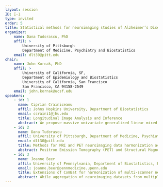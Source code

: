 ```yaml
---
layout: session
ID: I-1
type: invited
order: 5
title: Statistical methods for neuroimaging studies of Alzheimer’s Disease
organizer:
    name: Dana Tudorascu, PhD
    affil: > 
        University of Pittsburgh
        Department of Medicine, Psychiatry and Biostatistics
    email: dlt30@pitt.edu
chair:
    name: John Kornak, PhD
    affil: > 
        University of California, SF,
        Department of Epidemiology and Biostatistics
        University of California, San Francisco
        San Francisco, CA 94158-2549
    email: john.kornak@ucsf.edu
speakers:
    - id: 1
      name: Ciprian Crainiceanu
      affil: Johns Hopkins University, Department of Biostatistics
      email: ccraini1@jhu.edu
      title: Longitudinal Image Analysis and Inference
      abstract: We propose massive univariate generalized linear mixed effects models for studies that collect images at multiple visit. Joint inference for fixed effects is conducted using bootstrap of study participants while for random effects we use leave-one-in bootstrap. For conducting inference and sample size calculation we propose to use the upstrap, which samples with replacement either more or fewer samples than the original sample size.
    - id: 2
      name: Dana Tudorascu
      affil: University of Pittsburgh, Department of Medicine, Psychiatry and Biostatistics.
      email: dlt30@pitt.edu
      title: Methods for MRI and PET neuroimaging data harmonization across different scanners in Alzheimer Disease.
      abstract: Positron Emission Tomography (PET) and Structural Magnetic Resonance Imaging (MRI) are two imaging modalities that are frequently used in studies of Alzheimer’s Disease (AD).  [11C]Pittsburgh Compound B (PiB) PET standardized uptake value ratio (SUVR), play a crucial role in studying the progression of AD in the elderly, autosomal dominant AD mutation carriers and Down Syndrome populations. Harmonization of these multimodal imaging studies collected at multiple sites presents a challenging problem. The focus of this work was to investigate an intensity normalization method, Removal of Artificial Voxel Effect by Linear regression (RAVEL) (Fortin et al., 2016), followed by a data harmonization technique, ComBat (Fortin et al., 2018). Effects on cortical thickness, MR-based quantification of [11C]PiB SUVR and a neuraradiological study of accuracy of AD related ROI segmentations, were evaluated. We found that RAVEL/ ComBat combination was most effective at MRI harmonization. Large differences observed in effect sizes suggest that combining data from different sites/scanners should be properly addressed.
    - id: 3
      name: Joanne Beer
      affil: University of Pennsylvania, Department of Biostatistics, Epidemiology and Informatics. 
      email: joanne.beer@pennmedicine.upenn.edu
      title: Extensions of ComBat for harmonization of multi-scanner neuroimaging data in an Alzheimer’s Disease Neuroimaging Initiative dataset
      abstract: While aggregation of neuroimaging datasets from multiple sites and scanners presents opportunities for larger sample sizes and increased statistical power, it also presents challenges due to systematic scanner effects. In this talk we present several recent extensions of ComBat (Combatting Batch Effects when Combining Batches), a harmonization method originally developed for genomics and later adapted to cross-sectional neuroimaging data. Specifically, we discuss ComBat extended to linear mixed effects models (longitudinal ComBat), generalized additive (mixed) models (ComBatGA(M)M), and harmonization of covariance (CovBat). Using structural MRI data from 663 participants in the Alzheimer’s Disease Neuroimaging Initiative (ADNI) study, we demonstrate the presence of scanner-related effects on the means, variances, and covariance of cortical thickness measures across brain atlas regions. We discuss situations where ComBat increases statistical power, helps control type I error rate, and yields better classification and prediction performance than unharmonized data.
---
```

